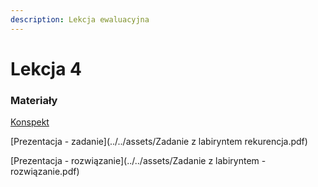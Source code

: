 ```yaml
---
description: Lekcja ewaluacyjna
---
```


# Lekcja 4

### Materiały

[Konspekt](../../assets/4-wpr-do-rek.pdf)

[Prezentacja - zadanie](../../assets/Zadanie z labiryntem rekurencja.pdf)

[Prezentacja - rozwiązanie](../../assets/Zadanie z labiryntem - rozwiązanie.pdf)
